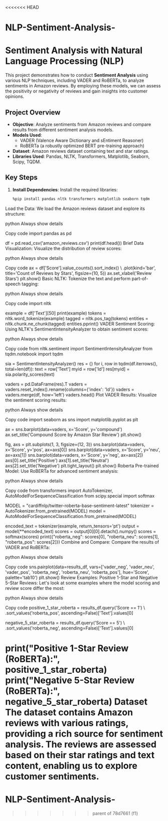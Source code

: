<<<<<<< HEAD
# NLP-Sentiment-Analysis-


# Sentiment Analysis with Natural Language Processing (NLP)

This project demonstrates how to conduct **Sentiment Analysis** using various NLP techniques, including VADER and RoBERTa, to analyze sentiments in Amazon reviews. By employing these models, we can assess the positivity or negativity of reviews and gain insights into customer opinions. 

## Project Overview

- **Objective**: Analyze sentiments from Amazon reviews and compare results from different sentiment analysis models.
- **Models Used**: 
  - VADER (Valence Aware Dictionary and sEntiment Reasoner)
  - RoBERTa (a robustly optimized BERT pre-training approach)
- **Dataset**: Amazon reviews dataset containing text and star ratings.
- **Libraries Used**: Pandas, NLTK, Transformers, Matplotlib, Seaborn, Scipy, TQDM.

## Key Steps

1. **Install Dependencies**:
   Install the required libraries:
   ```bash
   %pip install pandas nltk transformers matplotlib seaborn tqdm
Load the Data: We load the Amazon reviews dataset and explore its structure:

python
Always show details

Copy code
import pandas as pd

df = pd.read_csv('amazon_reviews.csv')
print(df.head())
Brief Data Visualization: Visualize the distribution of review scores:

python
Always show details

Copy code
ax = df['Score'].value_counts().sort_index() \\
    .plot(kind='bar',
          title='Count of Reviews by Stars',
          figsize=(10, 5))
ax.set_xlabel('Review Stars')
plt.show()
Basic NLTK: Tokenize the text and perform part-of-speech tagging:

python
Always show details

Copy code
import nltk

example = df['Text'][50]
print(example)
tokens = nltk.word_tokenize(example)
tagged = nltk.pos_tag(tokens)
entities = nltk.chunk.ne_chunk(tagged)
entities.pprint()
VADER Sentiment Scoring: Using NLTK's SentimentIntensityAnalyzer to obtain sentiment scores:

python
Always show details

Copy code
from nltk.sentiment import SentimentIntensityAnalyzer
from tqdm.notebook import tqdm

sia = SentimentIntensityAnalyzer()
res = {}
for i, row in tqdm(df.iterrows(), total=len(df)):
    text = row['Text']
    myid = row['Id']
    res[myid] = sia.polarity_scores(text)

vaders = pd.DataFrame(res).T
vaders = vaders.reset_index().rename(columns={'index': 'Id'})
vaders = vaders.merge(df, how='left')
vaders.head()
Plot VADER Results: Visualize the sentiment scoring results:

python
Always show details

Copy code
import seaborn as sns
import matplotlib.pyplot as plt

ax = sns.barplot(data=vaders, x='Score', y='compound')
ax.set_title('Compound Score by Amazon Star Review')
plt.show()

fig, axs = plt.subplots(1, 3, figsize=(12, 3))
sns.barplot(data=vaders, x='Score', y='pos', ax=axs[0])
sns.barplot(data=vaders, x='Score', y='neu', ax=axs[1])
sns.barplot(data=vaders, x='Score', y='neg', ax=axs[2])
axs[0].set_title('Positive')
axs[1].set_title('Neutral')
axs[2].set_title('Negative')
plt.tight_layout()
plt.show()
Roberta Pre-trained Model: Use RoBERTa for advanced sentiment analysis:

python
Always show details

Copy code
from transformers import AutoTokenizer, AutoModelForSequenceClassification
from scipy.special import softmax

MODEL = "cardiffnlp/twitter-roberta-base-sentiment-latest"
tokenizer = AutoTokenizer.from_pretrained(MODEL)
model = AutoModelForSequenceClassification.from_pretrained(MODEL)

encoded_text = tokenizer(example, return_tensors='pt')
output = model(**encoded_text)
scores = output[0][0].detach().numpy()
scores = softmax(scores)
print({"roberta_neg": scores[0], "roberta_neu": scores[1], "roberta_pos": scores[2]})
Combine and Compare: Compare the results of VADER and RoBERTa:

python
Always show details

Copy code
sns.pairplot(data=results_df,
             vars=['vader_neg', 'vader_neu', 'vader_pos',
                   'roberta_neg', 'roberta_neu', 'roberta_pos'],
             hue='Score',
             palette='tab10')
plt.show()
Review Examples: Positive 1-Star and Negative 5-Star Reviews: Let's look at some examples where the model scoring and review score differ the most:

python
Always show details

Copy code
positive_1_star_roberta = results_df.query('Score == 1') \\
    .sort_values('roberta_pos', ascending=False)['Text'].values[0]

negative_5_star_roberta = results_df.query('Score == 5') \\
    .sort_values('roberta_neg', ascending=False)['Text'].values[0]

print("Positive 1-Star Review (RoBERTa):", positive_1_star_roberta)
print("Negative 5-Star Review (RoBERTa):", negative_5_star_roberta)
Dataset
The dataset contains Amazon reviews with various ratings, providing a rich source for sentiment analysis. The reviews are assessed based on their star ratings and text content, enabling us to explore customer sentiments.
=======
# NLP-Sentiment-Analysis-
>>>>>>> parent of 78d7661 (f1)
